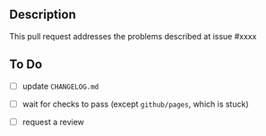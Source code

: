## Description
This pull request addresses the problems described at issue #xxxx

## To Do
- [ ] update `CHANGELOG.md`
- [ ] wait for checks to pass (except `github/pages`, which is stuck)
- [ ] request a review

